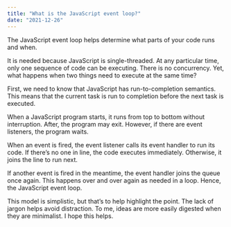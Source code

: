 ```yaml
---
title: "What is the JavaScript event loop?"
date: "2021-12-26"
---
```


The JavaScript event loop helps determine what parts of your code runs and when.

It is needed because JavaScript is single-threaded. At any particular time, only one sequence of code can be executing. There is no concurrency. Yet, what happens when two things need to execute at the same time?

First, we need to know that JavaScript has run-to-completion semantics. This means that the current task is run to completion before the next task is executed.

When a JavaScript program starts, it runs from top to bottom without interruption. After, the program may exit. However, if there are event listeners, the program waits.

When an event is fired, the event listener calls its event handler to run its code. If there’s no one in line, the code executes immediately. Otherwise, it joins the line to run next.

If another event is fired in the meantime, the event handler joins the queue once again. This happens over and over again as needed in a loop. Hence, the JavaScript event loop.

This model is simplistic, but that’s to help highlight the point. The lack of jargon helps avoid distraction. To me, ideas are more easily digested when they are minimalist. I hope this helps.
